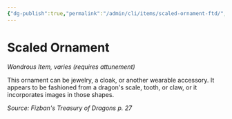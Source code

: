```yaml
---
{"dg-publish":true,"permalink":"/admin/cli/items/scaled-ornament-ftd/","tags":["compendium/src/5e/ftd","item/attunement/required","item/rarity/varies","item/wondrous"],"updated":"2025-01-11T15:32:20.032+00:00"}
---
```


# Scaled Ornament
*Wondrous Item, varies (requires attunement)*  


This ornament can be jewelry, a cloak, or another wearable accessory. It appears to be fashioned from a dragon's scale, tooth, or claw, or it incorporates images in those shapes.

*Source: Fizban's Treasury of Dragons p. 27*